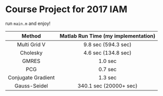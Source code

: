 # Course Project for 2017 IAM

run `main.m` and enjoy!

|       Method       | Matlab Run Time (my implementation) |
| :----------------: | :---------------------------------: |
|    Multi Grid V    |         9.8 sec (594.3 sec)         |
|      Cholesky      |         4.6 sec (134.8 sec)         |
|       GMRES        |               1.0 sec               |
|        PCG         |               0.7 sec               |
| Conjugate Gradient |               1.3 sec               |
|    Gauss-Seidel    |       340.1 sec (20000+ sec)        |